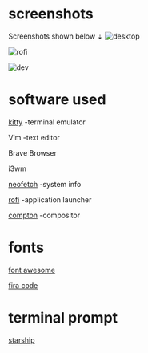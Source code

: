 # screenshots

Screenshots shown below ⇣
![desktop](https://user-images.githubusercontent.com/83631552/167285732-01e8b532-a180-4fad-a4c8-31650f0a719f.png)

![rofi](https://user-images.githubusercontent.com/83631552/167285770-49da22fa-7d80-4918-a152-590a773106d1.png)

![dev](https://user-images.githubusercontent.com/83631552/167285797-f470c352-71b9-4ca9-ada4-a45f9db26938.png)



# software used

[kitty](https://sw.kovidgoyal.net/kitty/ "kitty") -terminal emulator

Vim -text editor

Brave Browser

i3wm

[neofetch](https://github.com/dylanaraps/neofetch) -system info

[rofi](https://github.com/davatorium/rofi) -application launcher

[compton](https://github.com/chjj/compton) -compositor


# fonts

[font awesome](https://github.com/FortAwesome/Font-Awesome)

[fira code](https://github.com/tonsky/FiraCode)


# terminal prompt

[starship](https://starship.rs/)

